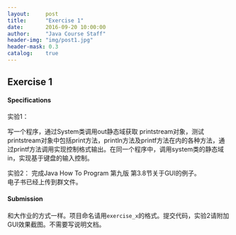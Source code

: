 ```yaml
---
layout:     post
title:      "Exercise 1"
date:       2016-09-20 10:00:00
author:     "Java Course Staff"
header-img: "img/post1.jpg"
header-mask: 0.3
catalog:    true
---
```


## Exercise 1

#### Specifications

实验1：

写一个程序，通过System类调用out静态域获取 printstream对象，测试printstream对象中包括print方法，println方法及printf方法在内的各种方法，通过printf方法调用实现控制格式输出。在同一个程序中，调用system类的静态域in，实现基于键盘的输入控制。

实验2：
完成Java How To Program 第九版 第3.8节关于GUI的例子。<br>
电子书已经上传到群文件。

#### Submission
和大作业的方式一样。项目命名请用`exercise_x`的格式。提交代码，实验2请附加GUI效果截图。不需要写说明文档。
